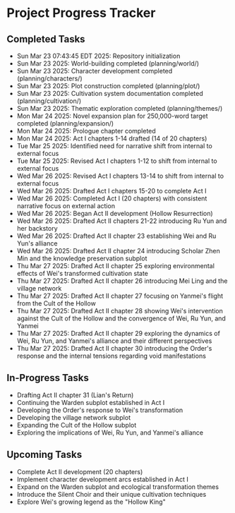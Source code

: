 # Project Progress Tracker

## Completed Tasks
- Sun Mar 23 07:43:45 EDT 2025: Repository initialization
- Sun Mar 23 2025: World-building completed (planning/world/)
- Sun Mar 23 2025: Character development completed (planning/characters/)
- Sun Mar 23 2025: Plot construction completed (planning/plot/)
- Sun Mar 23 2025: Cultivation system documentation completed (planning/cultivation/)
- Sun Mar 23 2025: Thematic exploration completed (planning/themes/)
- Mon Mar 24 2025: Novel expansion plan for 250,000-word target completed (planning/expansion/)
- Mon Mar 24 2025: Prologue chapter completed
- Mon Mar 24 2025: Act I chapters 1-14 drafted (14 of 20 chapters)
- Tue Mar 25 2025: Identified need for narrative shift from internal to external focus
- Tue Mar 25 2025: Revised Act I chapters 1-12 to shift from internal to external focus
- Wed Mar 26 2025: Revised Act I chapters 13-14 to shift from internal to external focus
- Wed Mar 26 2025: Drafted Act I chapters 15-20 to complete Act I
- Wed Mar 26 2025: Completed Act I (20 chapters) with consistent narrative focus on external action
- Wed Mar 26 2025: Began Act II development (Hollow Resurrection)
- Wed Mar 26 2025: Drafted Act II chapters 21-22 introducing Ru Yun and her backstory
- Wed Mar 26 2025: Drafted Act II chapter 23 establishing Wei and Ru Yun's alliance
- Wed Mar 26 2025: Drafted Act II chapter 24 introducing Scholar Zhen Min and the knowledge preservation subplot
- Thu Mar 27 2025: Drafted Act II chapter 25 exploring environmental effects of Wei's transformed cultivation state
- Thu Mar 27 2025: Drafted Act II chapter 26 introducing Mei Ling and the village network
- Thu Mar 27 2025: Drafted Act II chapter 27 focusing on Yanmei's flight from the Cult of the Hollow
- Thu Mar 27 2025: Drafted Act II chapter 28 showing Wei's intervention against the Cult of the Hollow and the convergence of Wei, Ru Yun, and Yanmei
- Thu Mar 27 2025: Drafted Act II chapter 29 exploring the dynamics of Wei, Ru Yun, and Yanmei's alliance and their different perspectives
- Thu Mar 27 2025: Drafted Act II chapter 30 introducing the Order's response and the internal tensions regarding void manifestations

## In-Progress Tasks
- Drafting Act II chapter 31 (Lian's Return)
- Continuing the Warden subplot established in Act I
- Developing the Order's response to Wei's transformation
- Developing the village network subplot
- Expanding the Cult of the Hollow subplot
- Exploring the implications of Wei, Ru Yun, and Yanmei's alliance

## Upcoming Tasks
- Complete Act II development (20 chapters)
- Implement character development arcs established in Act I
- Expand on the Warden subplot and ecological transformation themes
- Introduce the Silent Choir and their unique cultivation techniques
- Explore Wei's growing legend as the "Hollow King"
